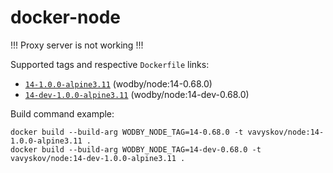 # docker-node

!!! Proxy server is not working !!!

Supported tags and respective `Dockerfile` links:
- [`14-1.0.0-alpine3.11`](https://github.com/vavyskov/docker-node/tree/master/14/alpine3.11) (wodby/node:14-0.68.0)
- [`14-dev-1.0.0-alpine3.11`](https://github.com/vavyskov/docker-node/tree/master/14/alpine3.11) (wodby/node:14-dev-0.68.0)

Build command example:

    docker build --build-arg WODBY_NODE_TAG=14-0.68.0 -t vavyskov/node:14-1.0.0-alpine3.11 .
    docker build --build-arg WODBY_NODE_TAG=14-dev-0.68.0 -t vavyskov/node:14-dev-1.0.0-alpine3.11 .
